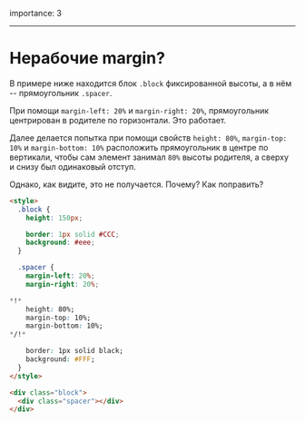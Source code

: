 importance: 3

---

# Нерабочие margin?

В примере ниже находится блок `.block` фиксированной высоты, а в нём -- прямоугольник `.spacer`.

При помощи `margin-left: 20%` и `margin-right: 20%`, прямоугольник центрирован в родителе по горизонтали. Это работает.

Далее делается попытка при помощи свойств `height: 80%`, `margin-top: 10%` и  `margin-bottom: 10%` расположить прямоугольник в центре по вертикали, чтобы сам элемент занимал `80%` высоты родителя, а сверху и снизу был одинаковый отступ.

Однако, как видите, это не получается. Почему? Как поправить?

```html autorun run no-beautify
<style>
  .block {
    height: 150px;

    border: 1px solid #CCC;
    background: #eee;
  }

  .spacer {
    margin-left: 20%;
    margin-right: 20%;

*!*
    height: 80%;
    margin-top: 10%;
    margin-bottom: 10%;
*/!*

    border: 1px solid black;
    background: #FFF;
  }
</style>

<div class="block">
  <div class="spacer"></div>
</div>
```

